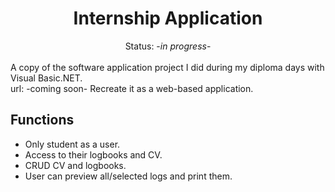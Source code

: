 <div align="center">
    <h1>Internship Application</h1>
    Status: -<i font-size="2rem">in progress</i>-
</div>

<br>
A copy of the software application project I did during my diploma days with Visual Basic.NET. <br>
url: -coming soon-
Recreate it as a web-based application.


## Functions
- Only student as a user.
- Access to their logbooks and CV.
- CRUD CV and logbooks.
- User can preview all/selected logs and print them.